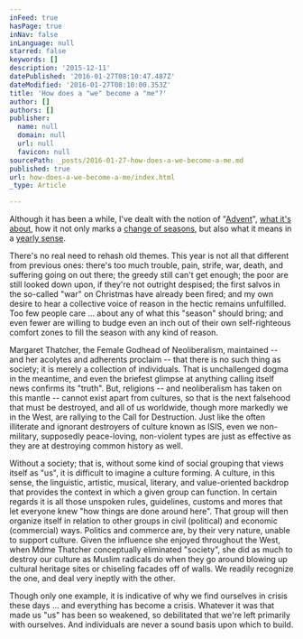 ```yaml
---
inFeed: true
hasPage: true
inNav: false
inLanguage: null
starred: false
keywords: []
description: '2015-12-11'
datePublished: '2016-01-27T08:10:47.487Z'
dateModified: '2016-01-27T08:10:00.353Z'
title: 'How does a "we" become a "me"?'
author: []
authors: []
publisher:
  name: null
  domain: null
  url: null
  favicon: null
sourcePath: _posts/2016-01-27-how-does-a-we-become-a-me.md
published: true
url: how-does-a-we-become-a-me/index.html
_type: Article

---
```

Although it has been a while, I've dealt with the notion of "[Advent][0]", [what it's about][1], how it not only marks a [change of seasons][2], but also what it means in a [yearly sense][3]. 

There's no real need to rehash old themes. This year is not all that different from previous ones: there's too much trouble, pain, strife, war, death, and suffering going on out there; the greedy still can't get enough; the poor are still looked down upon, if they're not outright despised; the first salvos in the so-called "war" on Christmas have already been fired; and my own desire to hear a collective voice of reason in the hectic remains unfulfilled. Too few people care ... about any of what this "season" should bring; and even fewer are willing to budge even an inch out of their own self-righteous comfort zones to fill the season with any kind of reason.

Margaret Thatcher, the Female Godhead of Neoliberalism, maintained -- and her acolytes and adherents proclaim -- that there is no such thing as society; it is merely a collection of individuals. That is unchallenged dogma in the meantime, and even the briefest glimpse at anything calling itself news confirms its "truth". But, religions -- and neoliberalism has taken on this mantle -- cannot exist apart from cultures, so that is the next falsehood that must be destroyed, and all of us worldwide, though more markedly we in the West, are rallying to the Call for Destruction. Just like the often illiterate and ignorant destroyers of culture known as ISIS, even we non-military, supposedly peace-loving, non-violent types are just as effective as they are at destroying common history as well.

Without a society; that is, without some kind of social grouping that views itself as "us", it is difficult to imagine a culture forming. A culture, in this sense, the linguistic, artistic, musical, literary, and value-oriented backdrop that provides the context in which a given group can function. In certain regards it is all those unspoken rules, guidelines, customs and mores that let everyone knew "how things are done around here". That group will then organize itself in relation to other groups in civil (political) and economic (commercial) ways. Politics and commerce are, by their very nature, unable to support culture. Given the influence she enjoyed throughout the West, when Mdme Thatcher conceptually eliminated "society", she did as much to destroy our culture as Muslim radicals do when they go around blowing up cultural heritage sites or chiseling facades off of walls. We readily recognize the one, and deal very ineptly with the other.

Though only one example, it is indicative of why we find ourselves in crisis these days ... and everything has become a crisis. Whatever it was that made us "us" has been so weakened, so debilitated that we're left primarily with ourselves. And individuals are never a sound basis upon which to build.

[0]: http://diaphainon.blogspot.de/2012/12/whats-on-way.html
[1]: http://diaphainon.blogspot.de/2012/12/thats-what-its-all-about.html
[2]: http://diaphainon.blogspot.de/2013/11/change-of-seasons.html
[3]: http://diaphainon.blogspot.de/2013/11/just-another-new-year.html